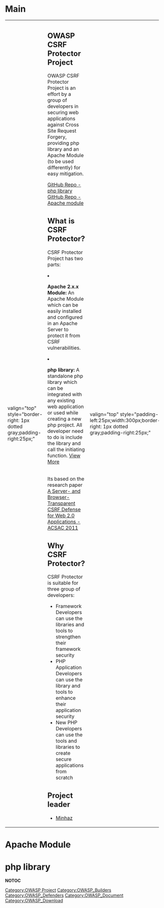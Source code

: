 # Main

<table>
<tbody>
<tr class="odd">
<td><p>valign="top" style="border-right: 1px dotted gray;padding-right:25px;"</p></td>
<td><h2 id="owasp_csrf_protector_project">OWASP CSRF Protector Project</h2>
<p>OWASP CSRF Protector Project is an effort by a group of developers in securing web applications against Cross Site Request Forgery, providing php library and an Apache Module (to be used differently) for easy mitigation.</p>
<p><a href="https://github.com/mebjas/CSRF-Protector-PHP">GitHub Repo - php library</a><br />
<a href="https://github.com/mebjas/mod_csrfprotector">GitHub Repo - Apache module</a></p>
<h2 id="what_is_csrf_protector">What is CSRF Protector?</h2>
<p>CSRF Protector Project has two parts:</p>
<li>
<p><b>Apache 2.x.x Module: </b>An Apache Module which can be easily installed and configured in an Apache Server to protect it from CSRF vulnerabilities.</p>
</li>
<li>
<p><b>php library: </b> A standalone php library which can be integrated with any existing web application or used while creating a new php project. All developer need to do is include the library and call the initiating function. <a href="https://github.com/mebjas/CSRF-Protector-PHP/wiki">View More</a></p>
</li>
<p><br />
Its based on the research paper <a href="http://www3.cs.stonybrook.edu/~rpelizzi/jcsrf.pdf">A Server- and Browser-Transparent CSRF Defense for Web 2.0 Applications - ACSAC 2011</a></p>
<h2 id="why_csrf_protector">Why CSRF Protector?</h2>
<p>CSRF Protector is suitable for three group of developers:</p>
<ul>
<li>Framework Developers can use the libraries and tools to strengthen their framework security</li>
<li>PHP Application Developers can use the library and tools to enhance their application security</li>
<li>New PHP Developers can use the tools and libraries to create secure applications from scratch</li>
</ul>
<h2 id="project_leader">Project leader</h2>
<ul>
<li><a href="User:A_V_Minhaz" title="wikilink">Minhaz</a></li>
</ul></td>
<td><p>valign="top" style="padding-left:25px;width:300px;border-right: 1px dotted gray;padding-right:25px;"</p></td>
<td><h2 id="how_to_use">How to use</h2>
<p><a href="https://github.com/mebjas/CSRF-Protector-PHP/wiki/How-to-use">See github wiki - How to use</a><br />
<a href="https://github.com/mebjas/CSRF-Protector-PHP/wiki/">Gihub wiki</a></p>
<h2 id="major_contributors">Major Contributors</h2>
<ul>
<li><a href="User:A_V_Minhaz" title="wikilink">Minhaz</a></li>
<li><a href="User:Kevin_W._Wall" title="wikilink">Kevin W Wall</a></li>
<li><a href="User:Abbas_Naderi" title="wikilink">Abbas Naderi</a></li>
<li><a href="User:Jmanico" title="wikilink">Jim Manico</a></li>
<li>Abhinav Dahiya</li>
</ul>
<h2 id="features_offered">Features Offered</h2>
<p>CSRF Protection provide protection for:</p>
<ul>
<li>Normal HTML forms (POST/GET)</li>
<li>Normal Get requests (Not enabled by default)</li>
<li>Ajax Requests (XHR)</li>
<li>Dynamically generated forms</li>
</ul>
<h2 id="damages_mitigated">Damages Mitigated</h2>
<ul>
<li>Cross Site Request Forgery</li>
</ul>
<h2 id="get_involved">Get Involved</h2>
<p>To contribute to the code fork and send a pull to:<br />
<a href="https://github.com/mebjas/CSRF-Protector-PHP">GitHub Repo - php library</a><br />
<a href="https://github.com/mebjas/mod_csrfprotector">GitHub Repo - Apache module</a><br />
<a href="https://todofy.org/r/mebjas/CSRF-Protector-PHP">Todofy - php library</a><br />
<a href="https://todofy.org/r/mebjas/mod_csrfprotector">Todofy - Apache module</a></p>
<p>For discussions, join our mailing list: <a href="https://lists.owasp.org/mailman/listinfo/owasp-csrfprotector">- Mailing List</a></p></td>
<td><p>valign="top" style="padding-left:25px;width:200px;"</p></td>
<td><h2 id="salient_features">Salient Features</h2>
<ul>
<li>Easy to integrate</li>
<li>Support for AJAX &amp; GET requests</li>
<li>Per request token used</li>
<li>Cross Domain Support (Next version)</li>
</ul>
<h2 id="quick_download">Quick Download</h2>
<p><a href="https://github.com/mebjas/CSRF-Protector-PHP/releases">CSRFProtector PHP</a></p>
<h2 id="quick_links">Quick Links</h2>
<p>- <a href="http://www.slideshare.net/MinhazAv/csrf-protector">SlideShare Deck</a></p>
<h2 id="news_and_events">News and Events</h2>
<h2 id="classifications">Classifications</h2>
<table>
<tbody>
<tr class="odd">
<td><p>rowspan="2" align="center" valign="top" width="50%"</p></td>
<td><figure>
<img src="Owasp-incubator-trans-85.png" title="Owasp-incubator-trans-85.png" alt="Owasp-incubator-trans-85.png" /><figcaption>Owasp-incubator-trans-85.png</figcaption>
</figure></td>
<td><p>align="center" valign="top" width="50%"</p></td>
<td><figure>
<img src="Owasp-builders-small.png" title="Owasp-builders-small.png" alt="Owasp-builders-small.png" /><figcaption>Owasp-builders-small.png</figcaption>
</figure></td>
</tr>
<tr class="even">
<td><p>align="center" valign="top" width="50%"</p></td>
<td><figure>
<img src="Owasp-defenders-small.png" title="Owasp-defenders-small.png" alt="Owasp-defenders-small.png" /><figcaption>Owasp-defenders-small.png</figcaption>
</figure></td>
<td></td>
<td></td>
</tr>
<tr class="odd">
<td><p>colspan="2" align="center"</p></td>
<td><figure>
<img src="Cc-button-y-sa-small.png" title="Cc-button-y-sa-small.png" alt="Cc-button-y-sa-small.png" /><figcaption>Cc-button-y-sa-small.png</figcaption>
</figure></td>
<td></td>
<td></td>
</tr>
</tbody>
</table></td>
</tr>
</tbody>
</table>

# Apache Module

# php library

__NOTOC__ <headertabs></headertabs>

[Category:OWASP Project](Category:OWASP_Project "wikilink")
[Category:OWASP_Builders](Category:OWASP_Builders "wikilink")
[Category:OWASP_Defenders](Category:OWASP_Defenders "wikilink")
[Category:OWASP_Document](Category:OWASP_Document "wikilink")
[Category:OWASP_Download](Category:OWASP_Download "wikilink")